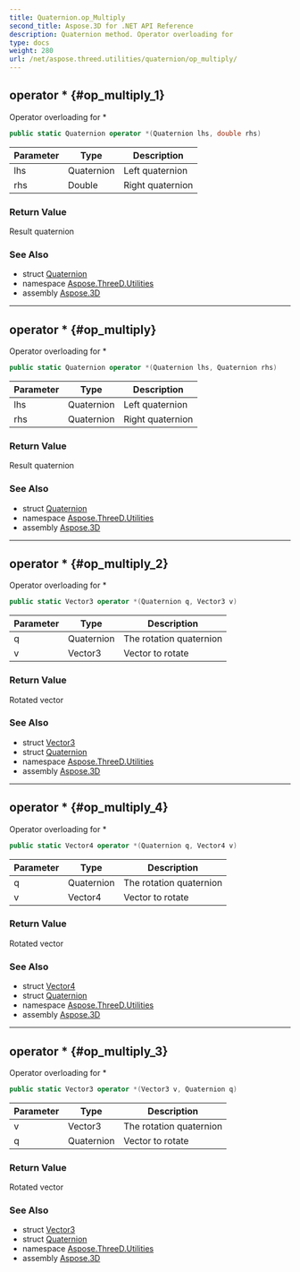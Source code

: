 ```yaml
---
title: Quaternion.op_Multiply
second_title: Aspose.3D for .NET API Reference
description: Quaternion method. Operator overloading for 
type: docs
weight: 280
url: /net/aspose.threed.utilities/quaternion/op_multiply/
---
```

## operator * {#op_multiply_1}

Operator overloading for *

```csharp
public static Quaternion operator *(Quaternion lhs, double rhs)
```

| Parameter | Type | Description |
| --- | --- | --- |
| lhs | Quaternion | Left quaternion |
| rhs | Double | Right quaternion |

### Return Value

Result quaternion

### See Also

* struct [Quaternion](../)
* namespace [Aspose.ThreeD.Utilities](../../quaternion/)
* assembly [Aspose.3D](../../../)

---

## operator * {#op_multiply}

Operator overloading for *

```csharp
public static Quaternion operator *(Quaternion lhs, Quaternion rhs)
```

| Parameter | Type | Description |
| --- | --- | --- |
| lhs | Quaternion | Left quaternion |
| rhs | Quaternion | Right quaternion |

### Return Value

Result quaternion

### See Also

* struct [Quaternion](../)
* namespace [Aspose.ThreeD.Utilities](../../quaternion/)
* assembly [Aspose.3D](../../../)

---

## operator * {#op_multiply_2}

Operator overloading for *

```csharp
public static Vector3 operator *(Quaternion q, Vector3 v)
```

| Parameter | Type | Description |
| --- | --- | --- |
| q | Quaternion | The rotation quaternion |
| v | Vector3 | Vector to rotate |

### Return Value

Rotated vector

### See Also

* struct [Vector3](../../vector3/)
* struct [Quaternion](../)
* namespace [Aspose.ThreeD.Utilities](../../quaternion/)
* assembly [Aspose.3D](../../../)

---

## operator * {#op_multiply_4}

Operator overloading for *

```csharp
public static Vector4 operator *(Quaternion q, Vector4 v)
```

| Parameter | Type | Description |
| --- | --- | --- |
| q | Quaternion | The rotation quaternion |
| v | Vector4 | Vector to rotate |

### Return Value

Rotated vector

### See Also

* struct [Vector4](../../vector4/)
* struct [Quaternion](../)
* namespace [Aspose.ThreeD.Utilities](../../quaternion/)
* assembly [Aspose.3D](../../../)

---

## operator * {#op_multiply_3}

Operator overloading for *

```csharp
public static Vector3 operator *(Vector3 v, Quaternion q)
```

| Parameter | Type | Description |
| --- | --- | --- |
| v | Vector3 | The rotation quaternion |
| q | Quaternion | Vector to rotate |

### Return Value

Rotated vector

### See Also

* struct [Vector3](../../vector3/)
* struct [Quaternion](../)
* namespace [Aspose.ThreeD.Utilities](../../quaternion/)
* assembly [Aspose.3D](../../../)


